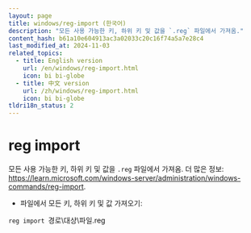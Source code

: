 ```yaml
---
layout: page
title: windows/reg-import (한국어)
description: "모든 사용 가능한 키, 하위 키 및 값을 `.reg` 파일에서 가져옴."
content_hash: b61a10e604913ac3a02033c20c16f74a5a7e28c4
last_modified_at: 2024-11-03
related_topics:
  - title: English version
    url: /en/windows/reg-import.html
    icon: bi bi-globe
  - title: 中文 version
    url: /zh/windows/reg-import.html
    icon: bi bi-globe
tldri18n_status: 2
---
```

# reg import

모든 사용 가능한 키, 하위 키 및 값을 `.reg` 파일에서 가져옴.
더 많은 정보: <https://learn.microsoft.com/windows-server/administration/windows-commands/reg-import>.

- 파일에서 모든 키, 하위 키 및 값 가져오기:

`reg import `<span class="tldr-var badge badge-pill bg-dark-lm bg-white-dm text-white-lm text-dark-dm font-weight-bold">경로\대상\파일.reg</span>
